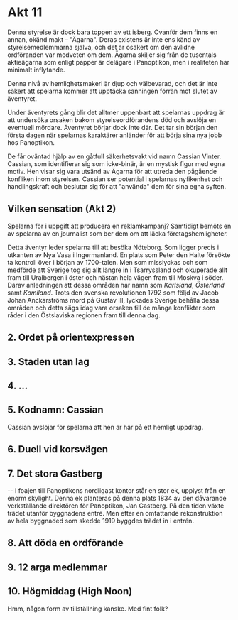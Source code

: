 # Akt 11



Denna styrelse är dock bara toppen av ett isberg. Ovanför dem finns en annan, okänd makt – "Ägarna". Deras existens är inte ens känd av styrelsemedlemmarna själva, och det är osäkert om den avlidne ordföranden var medveten om dem. Ägarna skiljer sig från de tusentals aktieägarna som enligt papper är delägare i Panoptikon, men i realiteten har minimalt inflytande.

Denna nivå av hemlighetsmakeri är djup och välbevarad, och det är inte säkert att spelarna kommer att upptäcka sanningen förrän mot slutet av äventyret.

Under äventyrets gång blir det alltmer uppenbart att spelarnas uppdrag är att undersöka orsaken bakom styrelseordförandens död och avslöja en eventuell mördare. Äventyret börjar dock inte där. Det tar sin början den första dagen när spelarnas karaktärer anländer för att börja sina nya jobb hos Panoptikon.

De får oväntad hjälp av en gåtfull säkerhetsvakt vid namn Cassian Vinter. Cassian, som identifierar sig som icke-binär, är en mystisk figur med egna motiv. Hen visar sig vara utsänd av Ägarna för att utreda den pågående konfliken inom styrelsen. Cassian ser potential i spelarnas nyfikenhet och handlingskraft och beslutar sig för att "använda" dem för sina egna syften.


## Vilken sensation (Akt 2)

Spelarna för i uppgift att producera en reklamkampanj? Samtidigt bemöts en av spelarna av en journalist som ber dem om att läcka företagshemligheter.

Detta äventyr leder spelarna till att besöka Nöteborg. Som ligger precis i utkanten av Nya Vasa i Ingermanland. En plats som Peter den Halte försökte ta kontroll över i början av 1700-talen. Men som misslyckas och som medförde att Sverige tog sig allt längre in i Tsarryssland och okuperade allt fram till Uralbergen i öster och nästan hela vägen fram till Moskva i söder. Därav anledningen att dessa områden har namn som *Karlsland*, *Österland* samt *Komiland*. Trots den svenska revolutionen 1792 som följd av Jacob Johan Anckarströms mord på Gustav III, lyckades Sverige behålla dessa områden och detta sägs idag vara orsaken till de många konflikter som råder i den Östslaviska regionen fram till denna dag.

## 2. Ordet på orientexpressen

## 3. Staden utan lag

## 4. ...

## 5. Kodnamn: Cassian

Cassian avslöjar för spelarna att hen är här på ett hemligt uppdrag.

## 6. Duell vid korsvägen

## 7. Det stora Gastberg

-- I foajen till Panoptikons nordligast kontor står en stor ek, upplyst från en enorm skylight. Denna ek planteras på denna plats 1834 av den dåvarande verkställande direktören för Panoptikon, Jan Gastberg. På den tiden växte trädet utanför byggnadens entré. Men efter en omfattande rekonstruktion av hela byggnaded som skedde 1919 byggdes trädet in i entrén.

## 8. Att döda en ordförande

## 9. 12 arga medlemmar

## 10. Högmiddag (High Noon)

Hmm, någon form av tillställning kanske. Med fint folk?
